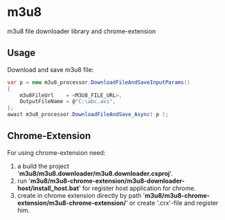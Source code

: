 # m3u8
m3u8 file downloader library and chrome-extension

Usage
-----
Download and save m3u8 file:

```C#
var p = new m3u8_processor.DownloadFileAndSaveInputParams()
{    
    m3u8FileUrl    = <M3U8_FILE_URL>,
    OutputFileName = @"C:\abc.avi",
};
await m3u8_processor.DownloadFileAndSave_Async( p ); 
```

Chrome-Extension
-----
For using chrome-extension need:
1) a build the project '**m3u8/m3u8.downloader/m3u8.downloader.csproj**'.
2) run '**m3u8/m3u8-chrome-extension/m3u8-downloader-host/install_host.bat**' for register host application for chrome.
3) create in chrome extension directly by path '**m3u8/m3u8-chrome-extension/m3u8-chrome-extension/**' or create '.crx'-file and register him.
